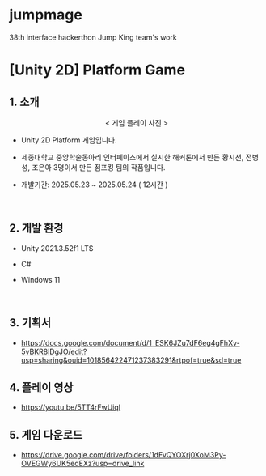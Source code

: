 # jumpmage
38th interface hackerthon Jump King team's work

# [Unity 2D] Platform Game
## 1. 소개

<div align="center">

  

  < 게임 플레이 사진 >

</div>

+ Unity 2D Platform 게임입니다.

+ 세종대학교 중앙학술동아리 인터페이스에서 실시한 해커톤에서 만든 황시선, 전병성, 조은아 3명이서 만든 점프킹 팀의 작품입니다.

+ 개발기간: 2025.05.23 ~ 2025.05.24 ( 12시간 )

<br>

## 2. 개발 환경
+ Unity 2021.3.52f1 LTS

+ C#

+ Windows 11

<br>

## 3. 기획서
+ https://docs.google.com/document/d/1_ESK6JZu7dF6eg4gFhXv-5vBKR8lDgJO/edit?usp=sharing&ouid=101856422471237383291&rtpof=true&sd=true

## 4. 플레이 영상
+ https://youtu.be/5TT4rFwUiqI

## 5. 게임 다운로드
+ https://drive.google.com/drive/folders/1dFvQYOXrj0XoM3Py-OVEGWy6UK5edEXz?usp=drive_link
